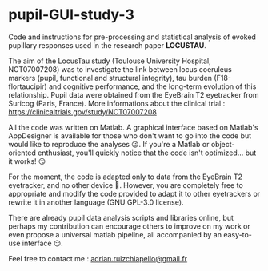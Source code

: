 # pupil-GUI-study-3

Code and instructions for pre-processing and statistical analysis of evoked pupillary responses used in the research paper **LOCUSTAU**.

The aim of the LocusTau study (Toulouse University Hospital, NCT07007208) was to investigate the link between locus coeruleus markers (pupil, functional and structural integrity), tau burden (F18-flortaucipir) and cognitive performance, and the long-term evolution of this relationship. Pupil data were obtained from the EyeBrain T2 eyetracker from Suricog (Paris, France). More informations about the clinical trial : https://clinicaltrials.gov/study/NCT07007208

All the code was written on Matlab. A graphical interface based on Matlab's AppDesigner is available for those who don't want to go into the code but would like to reproduce the analyses 😉. If you're a Matlab or object-oriented enthusiast, you'll quickly notice that the code isn't optimized... but it works! 😏

For the moment, the code is adapted only to data from the EyeBrain T2 eyetracker, and no other device 🙇. However, you are completely free to appropriate and modify the code provided to adapt it to other eyetrackers or rewrite it in another language (GNU GPL-3.0 license).

There are already pupil data analysis scripts and libraries online, but perhaps my contribution can encourage others to improve on my work or even propose a universal matlab pipeline, all accompanied by an easy-to-use interface 😏.

Feel free to contact me : adrian.ruizchiapello@gmail.fr

